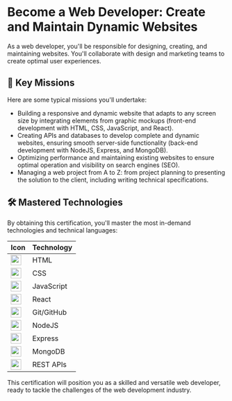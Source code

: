 # Become a Web Developer: Create and Maintain Dynamic Websites

As a web developer, you'll be responsible for designing, creating, and maintaining websites. You'll collaborate with design and marketing teams to create optimal user experiences.

## 🚀 Key Missions

Here are some typical missions you'll undertake:

- Building a responsive and dynamic website that adapts to any screen size by integrating elements from graphic mockups (front-end development with HTML, CSS, JavaScript, and React).
- Creating APIs and databases to develop complete and dynamic websites, ensuring smooth server-side functionality (back-end development with NodeJS, Express, and MongoDB).
- Optimizing performance and maintaining existing websites to ensure optimal operation and visibility on search engines (SEO).
- Managing a web project from A to Z: from project planning to presenting the solution to the client, including writing technical specifications.

## 🛠️ Mastered Technologies

By obtaining this certification, you'll master the most in-demand technologies and technical languages:

| Icon | Technology |
| ---- | ---------- |
| <img src="https://img.icons8.com/color/48/000000/html-5.png" width="24"/> | HTML |
| <img src="https://img.icons8.com/color/48/000000/css3.png" width="24"/> | CSS |
| <img src="https://img.icons8.com/color/48/000000/javascript.png" width="24"/> | JavaScript |
| <img src="https://img.icons8.com/color/48/000000/react-native.png" width="24"/> | React |
| <img src="https://img.icons8.com/ios-filled/50/000000/github.png" width="24"/> | Git/GitHub |
| <img src="https://img.icons8.com/color/48/000000/nodejs.png" width="24"/> | NodeJS |
| <img src="https://img.icons8.com/color/48/000000/express.png" width="24"/> | Express |
| <img src="https://img.icons8.com/color/48/000000/mongodb.png" width="24"/> | MongoDB |
| <img src="https://img.icons8.com/office/16/000000/api.png" width="24"/> | REST APIs |

This certification will position you as a skilled and versatile web developer, ready to tackle the challenges of the web development industry.

